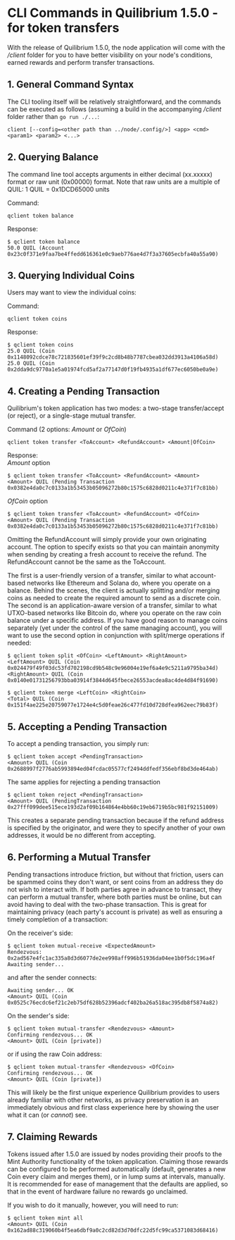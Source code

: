 # CLI Commands in Quilibrium 1.5.0 - for token transfers


With the release of Quilibrium 1.5.0, the node application will come with the _/client_ folder for you to have better visibility on your node's conditions, earned rewards and perform transfer transactions.

## 1. General Command Syntax

The CLI tooling itself will be relatively straightforward, and the commands can be executed as follows (assuming a build in the accompanying _/client_ folder rather than `go run ./...`:

```
client [--config=<other path than ../node/.config/>] <app> <cmd> <param1> <param2> <...>
```

## 2. Querying Balance

The command line tool accepts arguments in either decimal (xx.xxxxx) format or raw unit (0x00000) format. Note that raw units are a multiple of QUIL: 1 QUIL = 0x1DCD65000 units  
  
Command:

```
qclient token balance
```

Response:
```
$ qclient token balance
50.0 QUIL (Account 0x23c0f371e9faa7be4ffedd616361e0c9aeb776ae4d7f3a37605ecbfa40a55a90)
```
## 3. Querying Individual Coins

Users may want to view the individual coins:  
  
Command:

```
qclient token coins
```

Response:
```
$ qclient token coins
25.0 QUIL (Coin 0x1148092cdce78c721835601ef39f9c2cd8b48b7787cbea032dd3913a4106a58d)
25.0 QUIL (Coin 0x2dda9dc9770a1e5a01974fcd5af2a77147d0f19fb4935a1df677ec6050be0a9e)
```
## 4. Creating a Pending Transaction

Quilibrium's token application has two modes: a two-stage transfer/accept (or reject), or a single-stage mutual transfer.  
  
Command (2 options: *Amount* or *OfCoin*)

```
qclient token transfer <ToAccount> <RefundAccount> <Amount|OfCoin>
```

Response:  
*Amount* option
```
$ qclient token transfer <ToAccount> <RefundAccount> <Amount>
<Amount> QUIL (Pending Transaction 0x0382e4da0c7c0133a1b53453b05096272b80c1575c6828d0211c4e371f7c81bb)
```

*OfCoin* option
```
$ qclient token transfer <ToAccount> <RefundAccount> <OfCoin>
<Amount> QUIL (Pending Transaction 0x0382e4da0c7c0133a1b53453b05096272b80c1575c6828d0211c4e371f7c81bb)
```
  
Omitting the RefundAccount will simply provide your own originating account. The option to specify exists so that you can maintain anonymity when sending by creating a fresh account to receive the refund. The RefundAccount cannot be the same as the ToAccount.  
  

The first is a user-friendly version of a transfer, similar to what account-based networks like Ethereum and Solana do, where you operate on a balance. Behind the scenes, the client is actually splitting and/or merging coins as needed to create the required amount to send as a discrete coin. The second is an application-aware version of a transfer, similar to what UTXO-based networks like Bitcoin do, where you operate on the raw coin balance under a specific address. If you have good reason to manage coins separately (yet under the control of the same managing account), you will want to use the second option in conjunction with split/merge operations if needed:
```
$ qclient token split <OfCoin> <LeftAmount> <RightAmount>
<LeftAmount> QUIL (Coin 0x024479f49f03dc53fd702198cd9b548c9e96004e19ef6a4e9c5211a9795ba34d)
<RightAmount> QUIL (Coin 0x0140e01731256793bba03914f3844d645fbece26553acdea8ac4de4d84f91690)
```

```
$ qclient token merge <LeftCoin> <RightCoin>
<Total> QUIL (Coin 0x151f4ae225e20759077e1724e4c5d0feae26c477fd10d728dfea962eec79b83f)
```
## 5. Accepting a Pending Transaction

To accept a pending transaction, you simply run:
```
$ qclient token accept <PendingTransaction>
<Amount> QUIL (Coin 0x2688997f2776ab5993894ed04fcdac05577cf2494ddfedf356ebf8bd3de464ab)
```
The same applies for rejecting a pending transaction
```
$ qclient token reject <PendingTransaction>
<Amount> QUIL (PendingTransaction 0x27fff099dee515ece193d2af09b164864e4bb60c19eb6719b5bc981f92151009)
```
  
This creates a separate pending transaction because if the refund address is specified by the originator, and were they to specify another of your own addresses, it would be no different from accepting.

## 6. Performing a Mutual Transfer

Pending transactions introduce friction, but without that friction, users can be spammed coins they don't want, or sent coins from an address they do not wish to interact with. If both parties agree in advance to transact, they can perform a mutual transfer, where both parties must be online, but can avoid having to deal with the two-phase transaction. This is great for maintaining privacy (each party's account is private) as well as ensuring a timely completion of a transaction:  
  
On the receiver's side:
```
$ qclient token mutual-receive <ExpectedAmount>
Rendezvous: 0x2ad567e4fc1ac335a8d3d6077de2ee998aff996b51936da04ee1b0f5dc196a4f
Awaiting sender...
```
and after the sender connects:
```
Awaiting sender... OK
<Amount> QUIL (Coin 0x0525c76ecdc6ef21c2eb75df628b52396adcf402ba26a518ac395db8f5874a82)
```
On the sender's side:
```
$ qclient token mutual-transfer <Rendezvous> <Amount>
Confirming rendezvous... OK
<Amount> QUIL (Coin [private])
```
or if using the raw Coin address:
```
$ qclient token mutual-transfer <Rendezvous> <OfCoin>
Confirming rendezvous... OK
<Amount> QUIL (Coin [private])
```
This will likely be the first unique experience Quilibrium provides to users already familiar with other networks, as privacy preservation is an immediately obvious and first class experience here by showing the user what it can (or _cannot_) see.

## 7. Claiming Rewards

Tokens issued after 1.5.0 are issued by nodes providing their proofs to the Mint Authority functionality of the token application. Claiming those rewards can be configured to be performed automatically (default, generates a new Coin every claim and merges them), or in lump sums at intervals, manually. It is recommended for ease of management that the defaults are applied, so that in the event of hardware failure no rewards go unclaimed.  
  
If you wish to do it manually, however, you will need to run:
```
$ qclient token mint all
<Amount> QUIL (Coin 0x162ad88c319060b4f5ea6dbf9a0c2cd82d3d70dfc22d5fc99ca5371083d68416)
```
